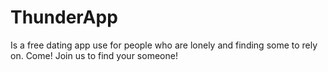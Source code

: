 # ThunderApp
Is a free dating app use for people who are lonely and finding some to rely on.
Come! Join us to find your someone!
